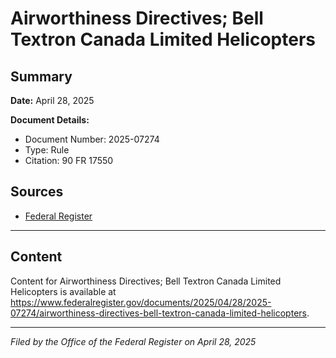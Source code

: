 # Airworthiness Directives; Bell Textron Canada Limited Helicopters

## Summary

**Date:** April 28, 2025

**Document Details:**
- Document Number: 2025-07274
- Type: Rule
- Citation: 90 FR 17550

## Sources
- [Federal Register](https://www.federalregister.gov/documents/2025/04/28/2025-07274/airworthiness-directives-bell-textron-canada-limited-helicopters)

---

## Content

Content for Airworthiness Directives; Bell Textron Canada Limited Helicopters is available at https://www.federalregister.gov/documents/2025/04/28/2025-07274/airworthiness-directives-bell-textron-canada-limited-helicopters.

---

*Filed by the Office of the Federal Register on April 28, 2025*
